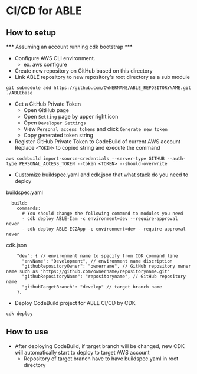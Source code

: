 # CI/CD for ABLE

## How to setup

*** Assuming an account running cdk bootstrap ***

- Configure AWS CLI environment.
  - ex. aws configure
- Create new repository on GitHub based on this directory
- Link ABLE repository to new repository's root directory as a sub module
```
git submodule add https://github.com/OWNERNAME/ABLE_REPOSITORYNAME.git ./ABLEbase
```
- Get a GitHub Private Token
  - Open GitHub page
  - Open `Setting` page by upper right icon
  - Open `Developer Settings`
  - View `Personal access tokens` and click `Generate new token`
  - Copy generated token string
- Register GitHub Private Token to CodeBuild of current AWS account
Replace `<TOKEN>` to copied string and execute the command
```
aws codebuild import-source-credentials --server-type GITHUB --auth-type PERSONAL_ACCESS_TOKEN --token <TOKEN> --should-overwrite
```

- Customize buildspec.yaml and cdk.json that what stack do you need to deploy

buildspec.yaml
```
  build:
    commands:
      # You should change the following comamnd to modules you need
      - cdk deploy ABLE-Iam -c environment=dev --require-approval never
      - cdk deploy ABLE-EC2App -c environment=dev --require-approval never
```

cdk.json
```
    "dev": { // environment name to specify from CDK command line
      "envName": "Development", // environment name discription
      "githubRepositoryOwner": "ownername", // GitHub repository owner name such as 'https://github.com/ownername/repositoryname.git'
      "githubRepositoryName": "repositoryname", // GitHub repository name
      "githubTargetBranch": "develop" // target branch name
    },
```
- Deploy CodeBuild project for ABLE CI/CD by CDK
```
cdk deploy
```

## How to use

- After deploying CodeBuild, if target branch will be changed, new CDK will automatically start to deploy to target AWS account
  - Repository of target branch have to have buildspec.yaml in root directory
